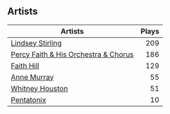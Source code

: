 ## Artists
Artists | Plays 
----- | -----: 
[Lindsey Stirling](/artists/lindsey-stirling-780013) | 209
[Percy Faith & His Orchestra & Chorus](/artists/percy-faith-his-orchestra-chorus-30066836) | 186
[Faith Hill](/artists/faith-hill-58019) | 129
[Anne Murray](/artists/anne-murray-28649) | 55
[Whitney Houston](/artists/whitney-houston-87166) | 51
[Pentatonix](/artists/pentatonix-655231) | 10

